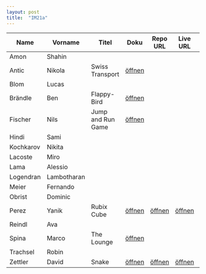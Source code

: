 ```yaml
---
layout: post
title:  "IM21a"
---
```


| Name       | Vorname   | Titel            | Doku         | Repo URL     | Live URL     | Folien       | Status         | Option |
| ---------- | --------- | ---------------- | ------------ | ------------ | ------------ | ------------ | -------------- | ------ |
| Amon       | Shahin    |                  |              |              |              |              |                |        |
| Antic      | Nikola    | Swiss Transport  | [öffnen][12] |              |              |              | <r>Coding</r>  | React  |
| Blom       | Lucas     |                  |              |              |              |              |                |        |
| Brändle    | Ben       | Flappy-Bird      | [öffnen][14] |              |              |              | <r>Coding</r>  | Next.js |
| Fischer    | Nils     | Jump and Run Game | [öffnen][15] |              |              |              | <r>Coding</r>  | Mix    |
| Hindi      | Sami      |                  |              |              |              |              |                |        |
| Kochkarov  | Nikita    |                  |              |              |              |              |                |        |
| Lacoste    | Miro      |                  |              |              |              |              |                |        |
| Lama       | Alessio   |                  |              |              |              |              |                |        |
| Logendran | Lambotharan |                 |              |              |              |              |                |        |
| Meier      | Fernando  |                  |              |              |              |              |                |        |
| Obrist     | Dominic   |                  |              |              |              |              |                |        |
| Perez      | Yanik     | Rubix Cube       | [öffnen][23] | [öffnen][43] | [öffnen][63] |              | <r>Coding</r>  | Three.js |
| Reindl     | Ava       |                  |              |              |              |              |                |        |
| Spina      | Marco     | The Lounge       | [öffnen][25] |              |              |              | <r>Coding</r>  | React  |
| Trachsel   | Robin     |                  |              |              |              |              |                |        |
| Zettler    | David     | Snake            | [öffnen][27] | [öffnen][47] | [öffnen][67] |              | <r>Coding</r>  | JS     |

<style>
r { color: Red }
o { color: Orange }
g { color: Green }
v { color: Darkviolet }
</style>
                                                              
[12]: doc_im21a/S4F-Projekt_Nikola_Antic_Swiss-Transport.pdf
[14]: doc_im21a/S4F-Projekt_Ben_Brändle.pdf
[15]: doc_im21a/S4F-Projekt_Nils_Fischer_Jump_and_Run_game.pdf
[23]: doc_im21a/S4F-Projekt_Yanik_Perez.pdf
[43]: https://github.com/TownOfGoog/Rubics-Cube
[63]: https://townofgoog.github.io/Rubics-Cube/
[25]: doc_im21a/S4F-Projekt_Marco_Spina.pdf
[27]: doc_im21a/S4F-Project_David_Zettler.pdf
[47]: https://github.com/nxtdxve/snake-web
[67]: https://dave-snake-web.vercel.app/
